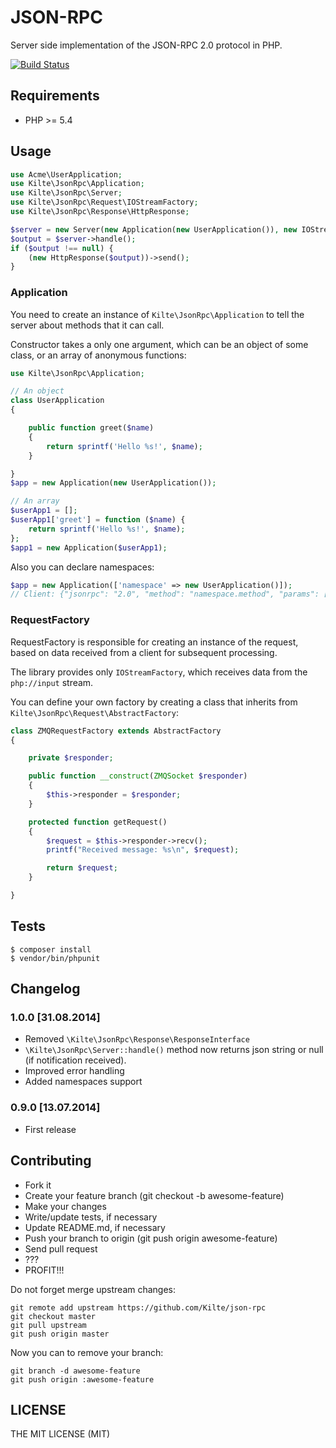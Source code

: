 # JSON-RPC

Server side implementation of the JSON-RPC 2.0 protocol in PHP.

[![Build Status](https://travis-ci.org/Kilte/json-rpc.svg?branch=master)](https://travis-ci.org/Kilte/json-rpc)


## Requirements

- PHP &gt;= 5.4


## Usage

```php
use Acme\UserApplication;
use Kilte\JsonRpc\Application;
use Kilte\JsonRpc\Server;
use Kilte\JsonRpc\Request\IOStreamFactory;
use Kilte\JsonRpc\Response\HttpResponse;

$server = new Server(new Application(new UserApplication()), new IOStreamFactory());
$output = $server->handle();
if ($output !== null) {
    (new HttpResponse($output))->send();
}
```

### Application

You need to create an instance of `Kilte\JsonRpc\Application` to tell the server about methods that it can call.

Constructor takes a only one argument, which can be an object of some class, or an array of anonymous functions:

```php
use Kilte\JsonRpc\Application;

// An object
class UserApplication
{

    public function greet($name)
    {
        return sprintf('Hello %s!', $name);
    }

}
$app = new Application(new UserApplication());

// An array
$userApp1 = [];
$userApp1['greet'] = function ($name) {
    return sprintf('Hello %s!', $name);
};
$app1 = new Application($userApp1);
```

Also you can declare namespaces:

```php
$app = new Application(['namespace' => new UserApplication()]);
// Client: {"jsonrpc": "2.0", "method": "namespace.method", "params": [1, 2, 3], "id": 1}
```

### RequestFactory

RequestFactory is responsible for creating an instance of the request, 
based on data received from a client for subsequent processing.

The library provides only `IOStreamFactory`, which receives data from the `php://input` stream.

You can define your own factory by creating a class that inherits from `Kilte\JsonRpc\Request\AbstractFactory`:

```php
class ZMQRequestFactory extends AbstractFactory
{

    private $responder;

    public function __construct(ZMQSocket $responder)
    {
        $this->responder = $responder;
    }

    protected function getRequest()
    {
        $request = $this->responder->recv();
        printf("Received message: %s\n", $request);

        return $request;
    }

}
```


## Tests

```
$ composer install
$ vendor/bin/phpunit
```

## Changelog

### 1.0.0 \[31.08.2014\]

- Removed `\Kilte\JsonRpc\Response\ResponseInterface`
- `\Kilte\JsonRpc\Server::handle()` method now returns json string or null (if notification received).
- Improved error handling
- Added namespaces support

### 0.9.0 \[13.07.2014\]

- First release


## Contributing

- Fork it
- Create your feature branch (git checkout -b awesome-feature)
- Make your changes
- Write/update tests, if necessary
- Update README.md, if necessary
- Push your branch to origin (git push origin awesome-feature)
- Send pull request
- ???
- PROFIT\!\!\!

Do not forget merge upstream changes:

    git remote add upstream https://github.com/Kilte/json-rpc
    git checkout master
    git pull upstream
    git push origin master

Now you can to remove your branch:

    git branch -d awesome-feature
    git push origin :awesome-feature


## LICENSE

THE MIT LICENSE (MIT)
